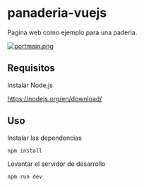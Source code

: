 # panaderia-vuejs

Pagina web como ejemplo para una paderia.

[![portmain.png](https://i.postimg.cc/3xWJgW9s/portmain.png)](https://postimg.cc/hXWBnDks)

## Requisitos

Instalar Node,js

https://nodejs.org/en/download/

## Uso

Instalar las dependencias

```sh
npm install
```

Levantar el servidor de desarrollo

```sh
npm run dev
```